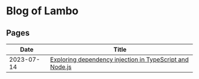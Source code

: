 # Blog of Lambo

## Pages

| Date       | Title                                                                                          |
|------------|------------------------------------------------------------------------------------------------|
| 2023-07-14 | [Exploring dependency injection in TypeScript and Node.js](ts-dependency-injection/README.md)  |
